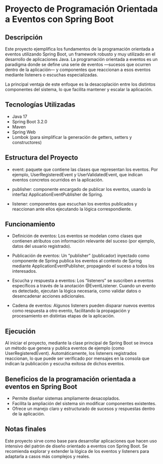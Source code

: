 # Proyecto de Programación Orientada a Eventos con Spring Boot

## Descripción
Este proyecto ejemplifica los fundamentos de la programación orientada a eventos utilizando Spring Boot, un framework robusto y muy utilizado en el desarrollo de aplicaciones Java. La programación orientada a eventos es un paradigma donde se define una serie de eventos —sucesos que ocurren dentro de la aplicación— y componentes que reaccionan a esos eventos mediante listeners o escuchas especializadas.

La principal ventaja de este enfoque es la desacoplación entre los distintos componentes del sistema, lo que facilita mantener y escalar la aplicación.

## Tecnologías Utilizadas
- Java 17
- Spring Boot 3.2.0
- Maven
- Spring Web
- Lombok (para simplificar la generación de getters, setters y constructores) 

## Estructura del Proyecto
- event: paquete que contiene las clases que representan los eventos. Por ejemplo, UserRegisteredEvent y UserValidatedEvent, que indican eventos concretos ocurridos en la aplicación.

- publisher: componente encargado de publicar los eventos, usando la interfaz ApplicationEventPublisher de Spring.

- listener: componentes que escuchan los eventos publicados y reaccionan ante ellos ejecutando la lógica correspondiente.

## Funcionamiento
- Definición de eventos: Los eventos se modelan como clases que contienen atributos con información relevante del suceso (por ejemplo, datos del usuario registrado).

- Publicación de eventos: Un “publisher” (publicador) inyectado como componente de Spring publica los eventos al contexto de Spring mediante ApplicationEventPublisher, propagando el suceso a todos los interesados.

- Escucha y respuesta a eventos: Los “listeners” se suscriben a eventos específicos a través de la anotación @EventListener. Cuando un evento es detectado, ejecutan la lógica necesaria, como validar datos o desencadenar acciones adicionales.

- Cadena de eventos: Algunos listeners pueden disparar nuevos eventos como respuesta a otro evento, facilitando la propagación y procesamiento en distintas etapas de la aplicación.

## Ejecución
Al iniciar el proyecto, mediante la clase principal de Spring Boot se invoca un método que genera y publica eventos de ejemplo (como UserRegisteredEvent). Automáticamente, los listeners registrados reaccionan, lo que puede ser verificado por mensajes en la consola que indican la publicación y escucha exitosa de dichos eventos.

## Beneficios de la programación orientada a eventos en Spring Boot
- Permite diseñar sistemas ampliamente desacoplados.
- Facilita la ampliación del sistema sin modificar componentes existentes.
- Ofrece un manejo claro y estructurado de sucesos y respuestas dentro de la aplicación.

## Notas finales
Este proyecto sirve como base para desarrollar aplicaciones que hacen uso intensivo del patrón de diseño orientado a eventos con Spring Boot. Se recomienda explorar y extender la lógica de los eventos y listeners para adaptarla a casos más complejos y reales.
